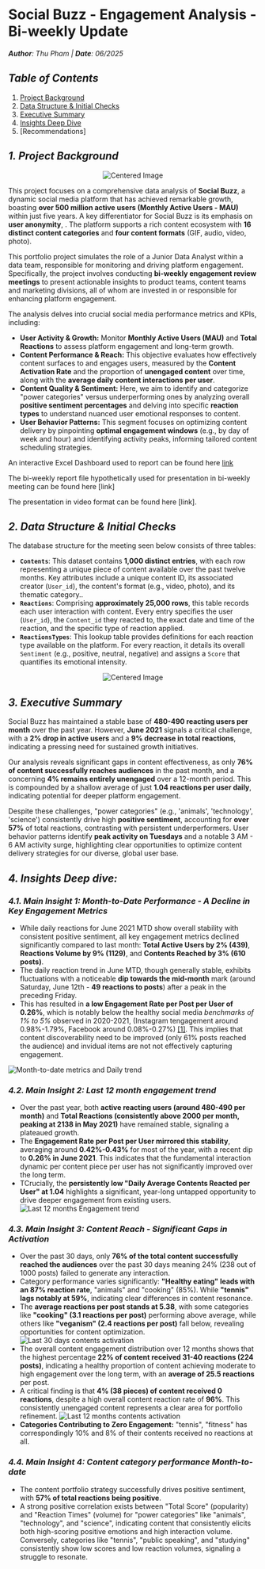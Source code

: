 # **Social Buzz - Engagement Analysis - Bi-weekly Update**
_**Author**: Thu Pham | **Date**: 06/2025_

## *Table of Contents*
1. [Project Background](#1-project-background)  
2. [Data Structure & Initial Checks](#2-data-structure--initial-checks)  
3. [Executive Summary](#3-executive-summary)  
4. [Insights Deep Dive](#4-insights-deep-dive)  
5. [Recommendations]

## _**1. Project Background**_

<p align="center">
 <img src="images/SocialBuzz_logo_resize.png" alt="Centered Image">
</p>

This project focuses on a comprehensive data analysis of **Social Buzz**, a dynamic social media platform that has achieved remarkable growth, boasting **over 500 million active users (Monthly Active Users - MAU)** within just five years. A key differentiator for Social Buzz is its emphasis on **user anonymity**, . The platform supports a rich content ecosystem with **16 distinct content categories** and **four content formats** (GIF, audio, video, photo).

This portfolio project simulates the role of a Junior Data Analyst within a data team, responsible for monitoring and driving platform engagement. Specifically, the project involves conducting **bi-weekly engagement review meetings** to present actionable insights to product teams, content teams and marketing divisions, all of whom are invested in or responsible for enhancing platform engagement.

The analysis delves into crucial social media performance metrics and KPIs, including:

* **User Activity & Growth:** Monitor **Monthly Active Users (MAU)** and **Total Reactions** to assess platform engagement and long-term growth. 
* **Content Performance & Reach:** This objective evaluates how effectively content surfaces to and engages users, measured by the **Content Activation Rate** and the proportion of **unengaged content** over time, along with the **average daily content interactions per user**.
* **Content Quality & Sentiment:** Here, we aim to identify and categorize "power categories" versus underperforming ones by analyzing overall **positive sentiment percentages** and delving into specific **reaction types** to understand nuanced user emotional responses to content.
* **User Behavior Patterns:** This segment focuses on optimizing content delivery by pinpointing **optimal engagement windows** (e.g., by day of week and hour) and identifying activity peaks, informing tailored content scheduling strategies.

An interactive Excel Dashboard used to report can be found here [link](Social_Buzz_dashboard.xlsx)

The bi-weekly report file hypothetically used for presentation in bi-weekly meeting can be found here [link]

The presentation in video format can be found here [link].

## _**2. Data Structure & Initial Checks**_
The database structure for the meeting seen below consists of three tables:
- **`Contents`**: This dataset contains **1,000 distinct entries**, with each row representing a unique piece of content available over the past twelve months. Key attributes include a unique content ID, its associated creator (`User_id`), the content's format (e.g., video, photo), and its thematic category..
- **`Reactions`**: Comprising **approximately 25,000 rows**, this table records each user interaction with content. Every entry specifies the user (`User_id`), the `Content_id` they reacted to, the exact date and time of the reaction, and the specific type of reaction applied.
- **`ReactionsTypes`**:  This lookup table provides definitions for each reaction type available on the platform. For every reaction, it details its overall `Sentiment` (e.g., positive, neutral, negative) and assigns a `Score` that quantifies its emotional intensity. 

<p align="center">
 <img src="images/Social_Buzz_ERD.png" alt="Centered Image">
</p>

## _**3. Executive Summary**_

Social Buzz has maintained a stable base of **480-490 reacting users per month** over the past year. However, **June 2021** signals a critical challenge, with a **2% drop in active users** and a **9% decrease in total reactions**, indicating a pressing need for sustained growth initiatives.

Our analysis reveals significant gaps in content effectiveness, as only **76% of content successfully reaches audiences** in the past month, and a concerning **4% remains entirely unengaged** over a 12-month period. This is compounded by a shallow average of just **1.04 reactions per user daily**, indicating potential for deeper platform engagement.

Despite these challenges, "power categories" (e.g., 'animals', 'technology', 'science') consistently drive high **positive sentiment**, accounting for **over 57%** of total reactions, contrasting with persistent underperformers. User behavior patterns identify **peak activity on Tuesdays** and a notable 3 AM - 6 AM activity surge, highlighting clear opportunities to optimize content delivery strategies for our diverse, global user base.

## _**4. Insights Deep dive:**_
### *4.1. Main Insight 1: Month-to-Date Performance - A Decline in Key Engagement Metrics*  
- While daily reactions for June 2021 MTD show overall stability with consistent positive sentiment, all key engagement metrics declined significantly compared to last month: **Total Active Users by 2% (439)**, **Reactions Volume by 9% (1129)**, and **Contents Reached by 3% (610 posts)**.
- The daily reaction trend in June MTD, though generally stable, exhibits fluctuations with a noticeable **dip towards the mid-month** mark (around Saturday, June 12th - **49 reactions to posts**) after a peak in the preceding Friday.
- This has resulted in **a low Engagement Rate per Post per User of 0.26%**, which is notably below the healthy social media *benchmarks of 1% to 5%* observed in 2020-2021, (Instagram tengagement around 0.98%-1.79%, Facebook around 0.08%-0.27%) [[1]](https://get.rivaliq.com/hubfs/eBooks/2021-Rival-IQ-Social-Media-Benchmark-Report.pdf). This implies that content discoverability need to be improved (only 61% posts reached the audience) and invidual items are not not effectively capturing engagement.

![Month-to-date metrics and Daily trend](images/MTD_Summary_metrics.png)

### *4.2. Main Insight 2: Last 12 month engagement trend*
- Over the past year, both **active reacting users (around 480-490 per month)** and **Total Reactions (consistently above 2000 per month, peaking at 2138 in May 2021)** have remained stable, signaling a plateaued growth.
- The **Engagement Rate per Post per User mirrored this stability**, averaging around **0.42%-0.43%** for most of the year, with a recent dip to **0.26% in June 2021**. This indicates that the fundamental interaction dynamic per content piece per user has not significantly improved over the long term.
- TCrucially, the **persistently low "Daily Average Contents Reacted per User" at 1.04** highlights a significant, year-long untapped opportunity to drive deeper engagement from existing users.
![Last 12 months Engagement trend](images/L12M_Trend.png)

### *4.3. Main Insight 3: Content Reach - Significant Gaps in Activation*
- Over the past 30 days, only **76% of the total content successfully reached the audiences** over the past 30 days meaning 24% (238 out of 1000 posts) failed to generate any interaction.
- Category performance varies significantly: **"Healthy eating" leads with an 87% reaction rate**, "animals" and "cooking" (85%). While **"tennis" lags notably at 59%**, indicating clear differences in content resonance.
- The **average reactions per post stands at 5.38**, with some categories like **"cooking" (3.1 reactions per post)** performing above average, while others like **"veganism" (2.4 reactions per post)** fall below, revealing opportunities for content optimization.
![Last 30 days contents activation](images/Contents_reach_L30days.png)
- The overall content engagement distribution over 12 months shows that the highest percentage **22% of content received 31-40 reactions (224 posts)**, indicating a healthy proportion of content achieving moderate to high engagement over the long term, with an **average of 25.5 reactions** per post.
- A critical finding is that **4% (38 pieces) of content received 0 reactions**, despite a high overall content reaction rate of **96%**. This consistently unengaged content represents a clear area for portfolio refinement.
![Last 12 months contents activation](images/L12M_content_reach.png)
- **Categories Contributing to Zero Engagement:** "tennis", "fitness" has correspondingly 10% and 8% of their contents received no reactions at all. 

### *4.4. Main Insight 4: Content category performance Month-to-date*
- The content portfolio strategy successfully drives positive sentiment, with **57% of total reactions being positive**.
- A strong positive correlation exists between "Total Score" (popularity) and "Reaction Times" (volume) for "power categories" like "animals", "technology", and "science", indicating content that consistently elicits both high-scoring positive emotions and high interaction volume. Conversely, categories like "tennis", "public speaking", and "studying" consistently show low scores and low reaction volumes, signaling a struggle to resonate.

